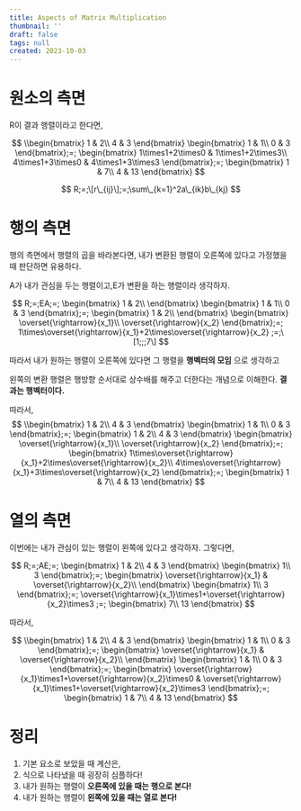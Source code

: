 ```yaml
---
title: Aspects of Matrix Multiplication
thumbnail: ''
draft: false
tags: null
created: 2023-10-03
---
```


# 원소의 측면

R이 결과 행렬이라고 한다면,

$$
\\begin{bmatrix} 1 & 2\\ 4 & 3 \end{bmatrix} \begin{bmatrix} 1 & 1\\ 0 & 3 \end{bmatrix};=; \begin{bmatrix} 1\times1+2\times0 & 1\times1+2\times3\\ 4\times1+3\times0 & 4\times1+3\times3 \end{bmatrix};=; \begin{bmatrix} 1 & 7\\ 4 & 13 \end{bmatrix}
$$

$$
R;=;\[r\_{ij}\];=;\sum\_{k=1}^2a\_{ik}b\_{kj}
$$

# 행의 측면

행의 측면에서 행렬의 곱을 바라본다면, 내가 변환된 행렬이 오른쪽에 있다고 가정했을 때 판단하면 유용하다.

A가 내가 관심을 두는 행렬이고,E가 변환을 하는 행렬이라 생각하자.

$$
R;=;EA;=; \begin{bmatrix} 1 & 2\\ \end{bmatrix} \begin{bmatrix} 1 & 1\\ 0 & 3 \end{bmatrix};=; \begin{bmatrix} 1 & 2\\ \end{bmatrix} \begin{bmatrix} \overset{\rightarrow}{x_1}\\ \overset{\rightarrow}{x_2} \end{bmatrix};=; 1\times\overset{\rightarrow}{x_1}+2\times\overset{\rightarrow}{x_2} ;=;\[1;;;7\]
$$

따라서 내가 원하는 행렬이 오른쪽에 있다면 그 행렬을 **행벡터의 모임** 으로 생각하고

왼쪽의 변환 행렬은 행방향 순서대로 상수배를 해주고 더한다는 개념으로 이해한다. **결과는 행벡터이다.**

따라서,
$$
\\begin{bmatrix} 1 & 2\\ 4 & 3 \end{bmatrix} \begin{bmatrix} 1 & 1\\ 0 & 3 \end{bmatrix};=; \begin{bmatrix} 1 & 2\\ 4 & 3 \end{bmatrix} \begin{bmatrix} \overset{\rightarrow}{x_1}\\ \overset{\rightarrow}{x_2} \end{bmatrix};=; \begin{bmatrix} 1\times\overset{\rightarrow}{x_1}+2\times\overset{\rightarrow}{x_2}\\ 4\times\overset{\rightarrow}{x_1}+3\times\overset{\rightarrow}{x_2} \end{bmatrix};=; \begin{bmatrix} 1 & 7\\ 4 & 13 \end{bmatrix}
$$

# 열의 측면

이번에는 내가 관심이 있는 행렬이 왼쪽에 있다고 생각하자. 그렇다면,

$$
R;=;AE;=; \begin{bmatrix} 1 & 2\\ 4 & 3 \end{bmatrix} \begin{bmatrix} 1\\ 3 \end{bmatrix};=; \begin{bmatrix} \overset{\rightarrow}{x_1} & \overset{\rightarrow}{x_2}\\ \end{bmatrix} \begin{bmatrix} 1\\ 3 \end{bmatrix};=; \overset{\rightarrow}{x_1}\times1+\overset{\rightarrow}{x_2}\times3 ;=; \begin{bmatrix} 7\\ 13 \end{bmatrix}
$$

따라서,

$$
\\begin{bmatrix} 1 & 2\\ 4 & 3 \end{bmatrix} \begin{bmatrix} 1 & 1\\ 0 & 3 \end{bmatrix};=; \begin{bmatrix} \overset{\rightarrow}{x_1} & \overset{\rightarrow}{x_2}\\ \end{bmatrix} \begin{bmatrix} 1 & 1\\ 0 & 3 \end{bmatrix};=; \begin{bmatrix} \overset{\rightarrow}{x_1}\times1+\overset{\rightarrow}{x_2}\times0 & \overset{\rightarrow}{x_1}\times1+\overset{\rightarrow}{x_2}\times3 \end{bmatrix};=; \begin{bmatrix} 1 & 7\\ 4 & 13 \end{bmatrix}
$$

# 정리

1. 기본 요소로 보았을 때 계산은,
1. 식으로 나타냈을 때 굉장히 심플하다!
1. 내가 원하는 행렬이 **오른쪽에 있을 때는 행으로 본다!**
1. 내가 원하는 행렬이 **왼쪽에 있을 때는 열로 본다!**
